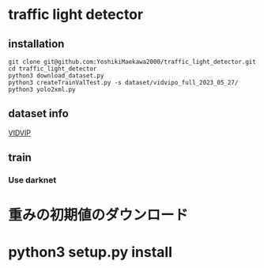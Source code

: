 # traffic light detector

## installation
```
git clone git@github.com:YoshikiMaekawa2000/traffic_light_detector.git
cd traffic_light_detector
python3 download_dataset.py 
python3 createTrainValTest.py -s dataset/vidvipo_full_2023_05_27/
python3 yolo2xml.py

```

## dataset info
[VIDVIP](https://tetsuakibaba.jp/project/vidvip/)

## train
### Use darknet

  
# 重みの初期値のダウンロード
# python3 setup.py install

